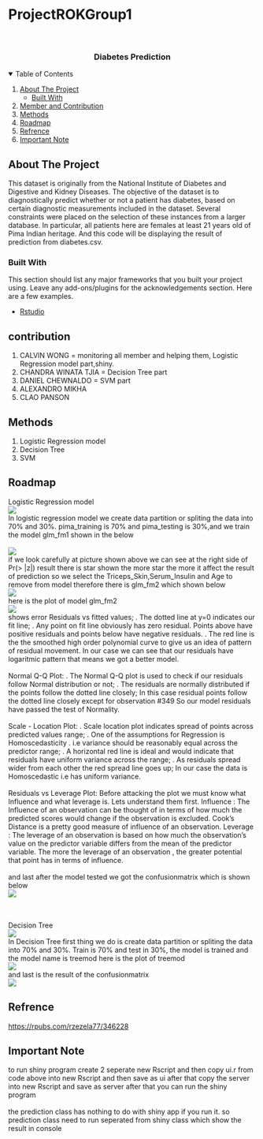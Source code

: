 # ProjectROKGroup1

<!-- PROJECT LOGO -->
<br />
<p align="center">
  <a href="https://github.com/othneildrew/Best-README-Template">
   
  </a>

  <h3 align="center">Diabetes Prediction</h3>




<!-- TABLE OF CONTENTS -->
<details open="open">
  <summary>Table of Contents</summary>
  <ol>
    <li>
      <a href="#about-the-project">About The Project</a>
      <ul>
        <li><a href="#built-with">Built With</a></li>
      </ul>
    </li>
    <li>
      <a href="#contribution">Member and Contribution </a>
    </li>
    <li><a href="#Methods">Methods</a></li>
    <li><a href="#Roadmap">Roadmap</a></li>
     <li><a href="#Refrence">Refrence</a></li>
    <li><a href="#Important Note">Important Note</a></li>
  </ol>
</details>



<!-- ABOUT THE PROJECT -->
## About The Project

This dataset is originally from the National Institute of Diabetes and Digestive and Kidney Diseases. The objective of the dataset is to diagnostically predict whether or not a patient has diabetes, based on certain diagnostic measurements included in the dataset. Several constraints were placed on the selection of these instances from a larger database.
In particular, all patients here are females at least 21 years old of Pima Indian heritage. And this code will be displaying the result of prediction from diabetes.csv.
### Built With

This section should list any major frameworks that you built your project using. Leave any add-ons/plugins for the acknowledgements section. Here are a few examples.
* [Rstudio](https://www.rstudio.com/)



<!-- contribution -->
## contribution

1. CALVIN WONG = monitoring all member and helping them, Logistic Regression model part,shiny.
2. CHANDRA WINATA TJIA =  Decision Tree part
3. DANIEL CHEWNALDO = SVM part
4. ALEXANDRO MIKHA
5. CLAO PANSON



<!-- Methods -->
## Methods
1. Logistic Regression model
2. Decision Tree
3. SVM





<!-- Roadmap -->
## Roadmap

Logistic Regression model
<br />
<img src="www/logisticR.png" >
<br />
In logistic regression model we create data partition or spliting the data into 70% and 30%.
pima_training is 70% and pima_testing is 30%,and we train the model glm_fm1 shown in the below  
<br />
<img src="www/glm1.png" > 
<br />
if we look carefully at picture shown above we can see at the right side of Pr(> |z|) result there is star shown the more star the more it affect the result of prediction
so we select the Triceps_Skin,Serum_Insulin and Age to remove from model therefore there is glm_fm2 which shown below
<br />
<img src="www/glm2.png" > 
<br />
here is the plot of model glm_fm2
<br />
<img src="www/LRM.png" > 
<br />
shows error Residuals vs fitted values; . The dotted line at y=0 indicates our fit line; . Any point on fit line obviously has zero residual. Points above have positive residuals and points below have negative residuals. . The red line is the the smoothed high order polynomial curve to give us an idea of pattern of residual movement. In our case we can see that our residuals have logaritmic pattern that means we got a better model.
<br />
<br />
Normal Q-Q Plot: . The Normal Q-Q plot is used to check if our residuals follow Normal distribution or not; . The residuals are normally distributed if the points follow the dotted line closely; In this case residual points follow the dotted line closely except for observation #349 So our model residuals have passed the test of Normality.
<br />
<br />
Scale - Location Plot: . Scale location plot indicates spread of points across predicted values range; . One of the assumptions for Regression is Homoscedasticity . i.e variance should be reasonably equal across the predictor range; . A horizontal red line is ideal and would indicate that residuals have uniform variance across the range; . As residuals spread wider from each other the red spread line goes up; In our case the data is Homoscedastic i.e has uniform variance.
<br />
<br />
Residuals vs Leverage Plot: Before attacking the plot we must know what Influence and what leverage is. Lets understand them first. Influence : The Influence of an observation can be thought of in terms of how much the predicted scores would change if the observation is excluded. Cook’s Distance is a pretty good measure of influence of an observation. Leverage : The leverage of an observation is based on how much the observation’s value on the predictor variable differs from the mean of the predictor variable. The more the leverage of an observation , the greater potential that point has in terms of influence.
<br />
<br />
and last after the model tested we got the confusionmatrix which is shown below 
<br />
<img src="www/GLMconfusion.png" > 




<br />
<br />
Decision Tree
<br />
<img src="www/decisionTree.png" >
<br />
In Decision Tree first thing we do is create data partition or spliting the data into 70% and 30%.
Train is 70% and test in 30%, the model is trained and the model name is treemod here is the plot of treemod
<br />
<img src="www/RplotDecision.png" >
<br />
and last is the result of the confusionmatrix 
<br />
<img src="www/DecisionTreeconfusionmatrix.png" >


<!--Refrence -->
## Refrence
https://rpubs.com/rzezela77/346228




<!-- Important Note -->
## Important Note
to run shiny program create 2 seperate new Rscript and then copy ui.r from code above into new Rscript and then save as ui after that copy the server into new Rscript and save as server after that you can run the shiny program
<br />
<br />
the prediction class has nothing to do with shiny app if you run it. so prediction class need to run seperated from shiny class which show the result in console 




